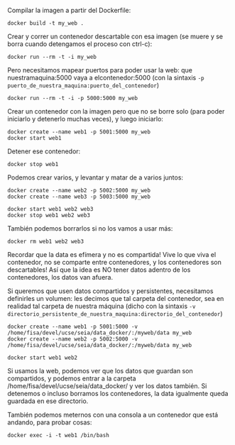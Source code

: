 Compilar la imagen a partir del Dockerfile:

```
docker build -t my_web . 
```

Crear y correr un contenedor descartable con esa imagen (se muere y se borra cuando detengamos el proceso con ctrl-c):

```
docker run --rm -t -i my_web
```

Pero necesitamos mapear puertos para poder usar la web: que nuestramaquina:5000 vaya a elcontenedor:5000 (con la sintaxis `-p puerto_de_nuestra_maquina:puerto_del_contenedor`)

```
docker run --rm -t -i -p 5000:5000 my_web
```

Crear un contenedor con la imagen pero que no se borre solo (para poder iniciarlo y detenerlo muchas veces), y luego iniciarlo:

```
docker create --name web1 -p 5001:5000 my_web
docker start web1
```

Detener ese contenedor:

```
docker stop web1
```

Podemos crear varios, y levantar y matar de a varios juntos:

```
docker create --name web2 -p 5002:5000 my_web
docker create --name web3 -p 5003:5000 my_web

docker start web1 web2 web3
docker stop web1 web2 web3
```

También podemos borrarlos si no los vamos a usar más:

```
docker rm web1 web2 web3
```

Recordar que la data es efímera y no es compartida! Vive lo que viva el contenedor, no se comparte entre contenedores, y los contenedores son descartables! 
Así que la idea es NO tener datos adentro de los contenedores, los datos van afuera.

Si queremos que usen datos compartidos y persistentes, necesitamos definirles un volumen: les decimos que tal carpeta del contenedor, sea en realidad tal carpeta de nuestra máquina (dicho con la sintaxis `-v directorio_persistente_de_nuestra_maquina:directorio_del_contenedor`)

```
docker create --name web1 -p 5001:5000 -v /home/fisa/devel/ucse/seia/data_docker/:/myweb/data my_web
docker create --name web2 -p 5002:5000 -v /home/fisa/devel/ucse/seia/data_docker/:/myweb/data my_web

docker start web1 web2
```

Si usamos la web, podemos ver que los datos que guardan son compartidos, y podemos entrar a la carpeta /home/fisa/devel/ucse/seia/data_docker/ y ver los datos también.
Si detenemos o incluso borramos los contenedores, la data igualmente queda guardada en ese directorio.

También podemos meternos con una consola a un contenedor que está andando, para probar cosas:

```
docker exec -i -t web1 /bin/bash
```
